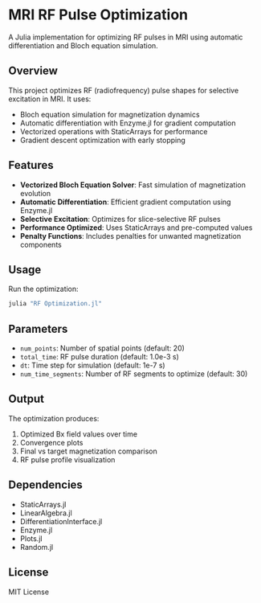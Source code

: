 # MRI RF Pulse Optimization

A Julia implementation for optimizing RF pulses in MRI using automatic differentiation and Bloch equation simulation.

## Overview

This project optimizes RF (radiofrequency) pulse shapes for selective excitation in MRI. It uses:
- Bloch equation simulation for magnetization dynamics
- Automatic differentiation with Enzyme.jl for gradient computation
- Vectorized operations with StaticArrays for performance
- Gradient descent optimization with early stopping

## Features

- **Vectorized Bloch Equation Solver**: Fast simulation of magnetization evolution
- **Automatic Differentiation**: Efficient gradient computation using Enzyme.jl
- **Selective Excitation**: Optimizes for slice-selective RF pulses
- **Performance Optimized**: Uses StaticArrays and pre-computed values
- **Penalty Functions**: Includes penalties for unwanted magnetization components

## Usage

Run the optimization:
```julia
julia "RF Optimization.jl"
```

## Parameters

- `num_points`: Number of spatial points (default: 20)
- `total_time`: RF pulse duration (default: 1.0e-3 s)
- `dt`: Time step for simulation (default: 1e-7 s)
- `num_time_segments`: Number of RF segments to optimize (default: 30)

## Output

The optimization produces:
1. Optimized Bx field values over time
2. Convergence plots
3. Final vs target magnetization comparison
4. RF pulse profile visualization

## Dependencies

- StaticArrays.jl
- LinearAlgebra.jl
- DifferentiationInterface.jl
- Enzyme.jl
- Plots.jl
- Random.jl

## License

MIT License
